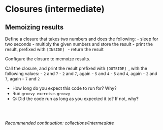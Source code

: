 # Closures (intermediate)

## Memoizing results

Define a closure that takes two numbers and does the following:
    - sleep for two seconds
    - multiply the given numbers and store the result
    - print the result, prefixed with `[INSIDE] `
    - return the result

Configure the closure to memoize results.

Call the closure, and print the result prefixed with `[OUTSIDE] `, with the following values:
    - `2` and `7`
    - `2` and `7`, again
    - `5` and `4`
    - `5` and `4`, again
    - `2` and `7`, again
    - `7` and `2`

- How long do you expect this code to run for? Why?
- Run `groovy exercise.groovy`
- Q: Did the code run as long as you expected it to? If not, why?

<br>
<br>

_Recommended continuation: *collections/intermediate*_
